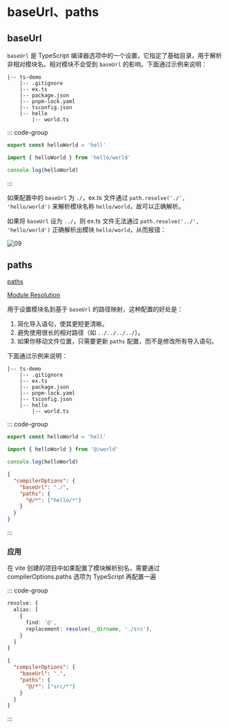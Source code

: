 # baseUrl、paths

## baseUrl

`baseUrl` 是 TypeScript 编译器选项中的一个设置，它指定了基础目录，用于解析非相对模块名。相对模块不会受到 `baseUrl` 的影响。下面通过示例来说明：

```
|-- ts-demo
    |-- .gitignore
    |-- ex.ts
    |-- package.json
    |-- pnpm-lock.yaml
    |-- tsconfig.json
    |-- hello
        |-- world.ts
```

::: code-group

```ts [hello/world.ts]
export const helloWorld = 'hell'
```

```ts [ex.ts]
import { helloWorld } from 'hello/world'

console.log(helloWorld)
```

:::

如果配置中的 `baseUrl` 为 `./`，ex.ts 文件通过 `path.resolve('./', 'hello/world')` 来解析模块名称 `hello/world`，故可以正确解析。

如果将 `baseUrl` 设为 `../`，则 ex.ts 文件无法通过 `path.resolve('../', 'hello/world')` 正确解析出模块 `hello/world`，从而报错：

![09](https://image.newarea.site/20230713/09.png)

## paths

[paths](https://www.typescriptlang.org/tsconfig#paths)

[Module Resolution](https://www.typescriptlang.org/docs/handbook/module-resolution.html#path-mapping)

用于设置模块名到基于 `baseUrl` 的路径映射，这种配置的好处是：

1. 简化导入语句，使其更短更清晰。
2. 避免使用很长的相对路径（如 `../../../../`）。
3. 如果你移动文件位置，只需要更新 `paths` 配置，而不是修改所有导入语句。

下面通过示例来说明：

```
|-- ts-demo
    |-- .gitignore
    |-- ex.ts
    |-- package.json
    |-- pnpm-lock.yaml
    |-- tsconfig.json
    |-- hello
        |-- world.ts
```

::: code-group

```ts [hello/world.ts]
export const helloWorld = 'hell'
```

```ts [ex.ts]
import { helloWorld } from '@/world'

console.log(helloWorld)
```

```json [tsconfig.json]
{
  "compilerOptions": {
    "baseUrl": "./",
    "paths": {
      "@/*": ["hello/*"]
    }
  }
}
```

:::

### 应用

在 vite 创建的项目中如果配置了模块解析别名，需要通过 compilerOptions.paths 选项为 TypeScript 再配置一遍

::: code-group

```ts [vite.config.ts]
resolve: {
  alias: [
    {
      find: '@',
      replacement: resolve(__dirname, './src'),
    }
  ]
}
```

```json [tsconfig.json]
{
  "compilerOptions": {
    "baseUrl": ".",
    "paths": {
      "@/*": ["src/*"]
    }
  }
}
```

:::
